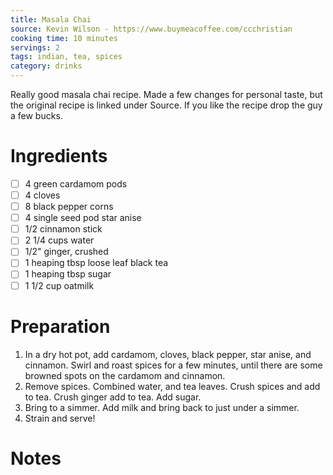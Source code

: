 ```yaml
---
title: Masala Chai
source: Kevin Wilson - https://www.buymeacoffee.com/ccchristian
cooking time: 10 minutes
servings: 2
tags: indian, tea, spices
category: drinks
---
```


Really good masala chai recipe. Made a few changes for personal taste, but the original recipe is linked under Source. If you like the recipe drop the guy a few bucks.

Ingredients
===========

* [ ] 4 green cardamom pods
* [ ] 4 cloves
* [ ] 8 black pepper corns
* [ ] 4 single seed pod star anise
* [ ] 1/2 cinnamon stick
* [ ] 2 1/4 cups water
* [ ] 1/2" ginger, crushed
* [ ] 1 heaping tbsp loose leaf black tea
* [ ] 1 heaping tbsp sugar
* [ ] 1 1/2 cup oatmilk

Preparation
===========
1. In a dry hot pot, add cardamom, cloves, black pepper, star anise, and cinnamon. Swirl and roast spices for a few minutes, until there are some browned spots on the cardamom and cinnamon.
2. Remove spices. Combined water, and tea leaves. Crush spices and add to tea. Crush ginger add to tea. Add sugar.
4. Bring to a simmer. Add milk and bring back to just under a simmer.
5. Strain and serve!

Notes
=====
